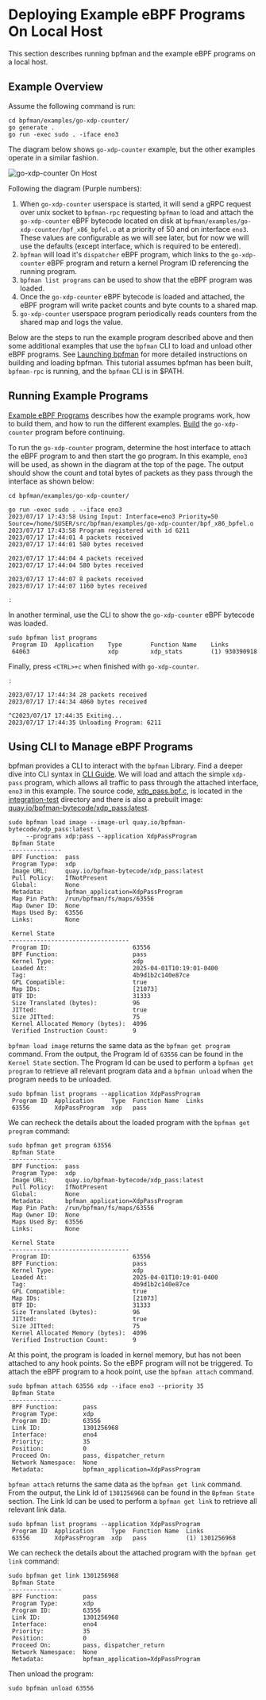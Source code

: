 # Deploying Example eBPF Programs On Local Host

This section describes running bpfman and the example eBPF programs on a local host.

## Example Overview

Assume the following command is run:

```console
cd bpfman/examples/go-xdp-counter/
go generate .
go run -exec sudo . -iface eno3
```

The diagram below shows `go-xdp-counter` example, but the other examples operate in
a similar fashion.

![go-xdp-counter On Host](../img/gocounter-on-host.png)

Following the diagram (Purple numbers):

1. When `go-xdp-counter` userspace is started, it will send a gRPC request over unix
   socket to `bpfman-rpc` requesting `bpfman` to load and attach the `go-xdp-counter` eBPF bytecode
   located on disk at `bpfman/examples/go-xdp-counter/bpf_x86_bpfel.o` at a priority of 50 and on
   interface `eno3`.
   These values are configurable as we will see later, but for now we will use the defaults
   (except interface, which is required to be entered).
2. `bpfman` will load it's `dispatcher` eBPF program, which links to the `go-xdp-counter` eBPF program
   and return a kernel Program ID referencing the running program.
3. `bpfman list programs` can be used to show that the eBPF program was loaded.
4. Once the `go-xdp-counter` eBPF bytecode is loaded and attached, the eBPF program will write packet counts
   and byte counts to a shared map.
5. `go-xdp-counter` userspace program periodically reads counters from the shared map and logs
   the value.

Below are the steps to run the example program described above and then some additional examples
that use the `bpfman` CLI to load and unload other eBPF programs.
See [Launching bpfman](../getting-started/launching-bpfman.md) for more detailed instructions on
building and loading bpfman.
This tutorial assumes bpfman has been built, `bpfman-rpc` is running, and the `bpfman` CLI is in $PATH.

## Running Example Programs

[Example eBPF Programs](./example-bpf.md) describes how the example programs work,
how to build them, and how to run the different examples.
[Build](./example-bpf.md/#building-locally) the `go-xdp-counter` program before continuing.

To run the `go-xdp-counter` program, determine the host interface to attach the eBPF
program to and then start the go program.
In this example, `eno3` will be used, as shown in the diagram at the top of the page.
The output should show the count and total bytes of packets as they pass through the
interface as shown below:

```console
cd bpfman/examples/go-xdp-counter/

go run -exec sudo . --iface eno3
2023/07/17 17:43:58 Using Input: Interface=eno3 Priority=50 Source=/home/$USER/src/bpfman/examples/go-xdp-counter/bpf_x86_bpfel.o
2023/07/17 17:43:58 Program registered with id 6211
2023/07/17 17:44:01 4 packets received
2023/07/17 17:44:01 580 bytes received

2023/07/17 17:44:04 4 packets received
2023/07/17 17:44:04 580 bytes received

2023/07/17 17:44:07 8 packets received
2023/07/17 17:44:07 1160 bytes received

:
```

In another terminal, use the CLI to show the `go-xdp-counter` eBPF bytecode was loaded.

```console
sudo bpfman list programs
 Program ID  Application    Type        Function Name    Links
 64063                      xdp         xdp_stats        (1) 930390918
```

Finally, press `<CTRL>+c` when finished with `go-xdp-counter`.

```console
:

2023/07/17 17:44:34 28 packets received
2023/07/17 17:44:34 4060 bytes received

^C2023/07/17 17:44:35 Exiting...
2023/07/17 17:44:35 Unloading Program: 6211
```

## Using CLI to Manage eBPF Programs

bpfman provides a CLI to interact with the `bpfman` Library.
Find a deeper dive into CLI syntax in [CLI Guide](./cli-guide.md).
We will load  and attach the simple `xdp-pass` program, which allows all traffic to pass through the attached
interface, `eno3` in this example.
The source code,
[xdp_pass.bpf.c](https://github.com/bpfman/bpfman/blob/main/tests/integration-test/bpf/xdp_pass.bpf.c),
is located in the [integration-test](https://github.com/bpfman/bpfman/tree/main/tests/integration-test)
directory and there is also a prebuilt image:
[quay.io/bpfman-bytecode/xdp_pass:latest](https://quay.io/bpfman-bytecode/).

```console
sudo bpfman load image --image-url quay.io/bpfman-bytecode/xdp_pass:latest \
     --programs xdp:pass --application XdpPassProgram
 Bpfman State
---------------
 BPF Function:  pass
 Program Type:  xdp
 Image URL:     quay.io/bpfman-bytecode/xdp_pass:latest
 Pull Policy:   IfNotPresent
 Global:        None
 Metadata:      bpfman_application=XdpPassProgram
 Map Pin Path:  /run/bpfman/fs/maps/63556
 Map Owner ID:  None
 Maps Used By:  63556
 Links:         None

 Kernel State
----------------------------------
 Program ID:                       63556
 BPF Function:                     pass
 Kernel Type:                      xdp
 Loaded At:                        2025-04-01T10:19:01-0400
 Tag:                              4b9d1b2c140e87ce
 GPL Compatible:                   true
 Map IDs:                          [21073]
 BTF ID:                           31333
 Size Translated (bytes):          96
 JITted:                           true
 Size JITted:                      75
 Kernel Allocated Memory (bytes):  4096
 Verified Instruction Count:       9
```

`bpfman load image` returns the same data as the `bpfman get program` command.
From the output, the Program Id of `63556` can be found in the `Kernel State` section.
The Program Id can be used to perform a `bpfman get program` to retrieve all relevant program
data and a `bpfman unload` when the program needs to be unloaded.

```console
sudo bpfman list programs --application XdpPassProgram
 Program ID  Application     Type  Function Name  Links
 63556       XdpPassProgram  xdp   pass
```

We can recheck the details about the loaded program with the `bpfman get program` command:

```console
sudo bpfman get program 63556
 Bpfman State
---------------
 BPF Function:  pass
 Program Type:  xdp
 Image URL:     quay.io/bpfman-bytecode/xdp_pass:latest
 Pull Policy:   IfNotPresent
 Global:        None
 Metadata:      bpfman_application=XdpPassProgram
 Map Pin Path:  /run/bpfman/fs/maps/63556
 Map Owner ID:  None
 Maps Used By:  63556
 Links:         None

 Kernel State
----------------------------------
 Program ID:                       63556
 BPF Function:                     pass
 Kernel Type:                      xdp
 Loaded At:                        2025-04-01T10:19:01-0400
 Tag:                              4b9d1b2c140e87ce
 GPL Compatible:                   true
 Map IDs:                          [21073]
 BTF ID:                           31333
 Size Translated (bytes):          96
 JITted:                           true
 Size JITted:                      75
 Kernel Allocated Memory (bytes):  4096
 Verified Instruction Count:       9
```

At this point, the program is loaded in kernel memory, but has not been
attached to any hook points.
So the eBPF program will not be triggered.
To attach the eBPF program to a hook point, use the `bpfman attach` command.

```console
sudo bpfman attach 63556 xdp --iface eno3 --priority 35
 Bpfman State
---------------
 BPF Function:       pass
 Program Type:       xdp
 Program ID:         63556
 Link ID:            1301256968
 Interface:          eno4
 Priority:           35
 Position:           0
 Proceed On:         pass, dispatcher_return
 Network Namespace:  None
 Metadata:           bpfman_application=XdpPassProgram
```

`bpfman attach` returns the same data as the `bpfman get link` command.
From the output, the Link Id of `1301256968` can be found in the `Bpfman State` section.
The Link Id can be used to perform a `bpfman get link` to retrieve all relevant link
data.

```console
sudo bpfman list programs --application XdpPassProgram
 Program ID  Application     Type  Function Name  Links
 63556       XdpPassProgram  xdp   pass           (1) 1301256968
```

We can recheck the details about the attached program with the `bpfman get link` command:

```console
sudo bpfman get link 1301256968
 Bpfman State
---------------
 BPF Function:       pass
 Program Type:       xdp
 Program ID:         63556
 Link ID:            1301256968
 Interface:          eno4
 Priority:           35
 Position:           0
 Proceed On:         pass, dispatcher_return
 Network Namespace:  None
 Metadata:           bpfman_application=XdpPassProgram
```

Then unload the program:

```console
sudo bpfman unload 63556
```
